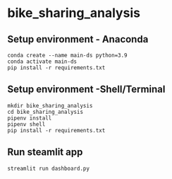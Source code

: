 ﻿# bike_sharing_analysis
## Setup environment - Anaconda
```
conda create --name main-ds python=3.9
conda activate main-ds
pip install -r requirements.txt
```

## Setup environment -Shell/Terminal
```
mkdir bike_sharing_analysis
cd bike_sharing_analysis
pipenv install
pipenv shell
pip install -r requirements.txt
```

## Run steamlit app
```
streamlit run dashboard.py
```

